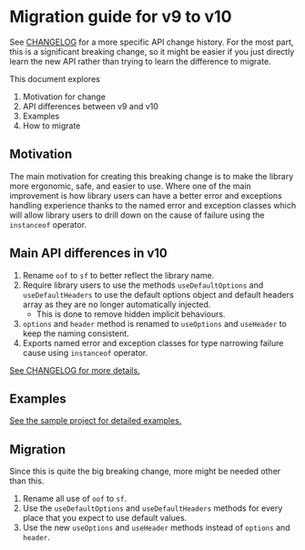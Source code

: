 # Migration guide for v9 to v10
See [CHANGELOG](../CHANGELOG.md) for a more specific API change history. For the most part, this is a significant breaking change, so it might be easier if you just directly learn the new API rather than trying to learn the difference to migrate.

This document explores
1. Motivation for change
1. API differences between v9 and v10
1. Examples
1. How to migrate


## Motivation
The main motivation for creating this breaking change is to make the library more ergonomic, safe, and easier to use. Where one of the main improvement is how library users can have a better error and exceptions handling experience thanks to the named error and exception classes which will allow library users to drill down on the cause of failure using the `instanceof` operator.


## Main API differences in v10
1. Rename `oof` to `sf` to better reflect the library name.
1. Require library users to use the methods `useDefaultOptions` and `useDefaultHeaders` to use the default options object and default headers array as they are no longer automatically injected.
    - This is done to remove hidden implicit behaviours.
1. `options` and `header` method is renamed to `useOptions` and `useHeader` to keep the naming consistent.
1. Exports named error and exception classes for type narrowing failure cause using `instanceof` operator.

[See CHANGELOG for more details.](../CHANGELOG.md)


## Examples
[See the sample project for detailed examples.](../sample/)


## Migration
Since this is quite the big breaking change, more might be needed other than this.

1. Rename all use of `oof` to `sf`.
1. Use the `useDefaultOptions` and `useDefaultHeaders` methods for every place that you expect to use default values.
1. Use the new `useOptions` and `useHeader` methods instead of `options` and `header`.